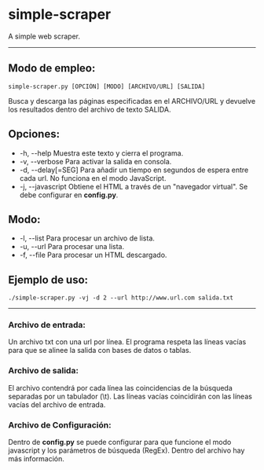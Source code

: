 # simple-scraper
A simple web scraper.

----------------------------------------

## Modo de empleo:
```
simple-scraper.py [OPCIÓN] [MODO] [ARCHIVO/URL] [SALIDA]
```

Busca y descarga las páginas especificadas en el ARCHIVO/URL y devuelve los resultados dentro del archivo de texto SALIDA.

## Opciones:
- -h, --help        Muestra este texto y cierra el programa.
- -v, --verbose     Para activar la salida en consola.
- -d, --delay[=SEG] Para añadir un tiempo en segundos de espera entre cada url. No funciona en el modo JavaScript.
- -j, --javascript  Obtiene el HTML a través de un "navegador virtual".
                    Se debe configurar en **config.py**.

## Modo:
- -l, --list        Para procesar un archivo de lista.
- -u, --url         Para procesar una lista.
- -f, --file        Para procesar un HTML descargado.

## Ejemplo de uso:
```
./simple-scraper.py -vj -d 2 --url http://www.url.com salida.txt
```

----------------------------------------

### Archivo de entrada:
Un archivo txt con una url por línea. El programa respeta las líneas vacías para que se alinee la salida con bases de datos o tablas.

### Archivo de salida:
El archivo contendrá por cada línea las coincidencias de la búsqueda separadas por un tabulador (\\t). Las líneas vacías coincidirán con las líneas vacías del archivo de entrada.

### Archivo de Configuración:
Dentro de **config.py** se puede configurar para que funcione el modo javascript y los parámetros de búsqueda (RegEx). Dentro del archivo hay más información.

